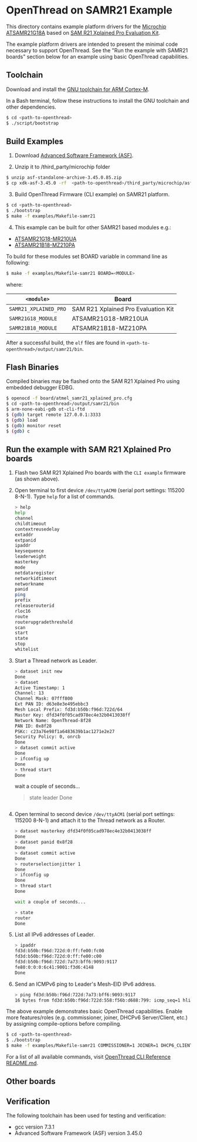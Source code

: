 # OpenThread on SAMR21 Example

This directory contains example platform drivers for the [Microchip ATSAMR21G18A][samr21]
based on [SAM R21 Xplained Pro Evaluation Kit][SAMR21_XPLAINED_PRO].

[samr21]: http://www.microchip.com/wwwproducts/en/ATSAMR21G18A
[SAMR21_XPLAINED_PRO]: https://www.microchip.com/DevelopmentTools/ProductDetails/ATSAMR21-XPRO

The example platform drivers are intended to present the minimal code
necessary to support OpenThread. See the "Run the example with SAMR21 boards" section below
for an example using basic OpenThread capabilities.

## Toolchain

Download and install the [GNU toolchain for ARM Cortex-M][gnu-toolchain].

[gnu-toolchain]: https://developer.arm.com/tools-and-software/open-source-software/developer-tools/gnu-toolchain/gnu-rm

In a Bash terminal, follow these instructions to install the GNU toolchain and
other dependencies.

```bash
$ cd <path-to-openthread>
$ ./script/bootstrap
```

## Build Examples

1. Download [Advanced Software Framework (ASF)][ASF].

[ASF]: https://www.microchip.com/mplab/avr-support/advanced-software-framework

2. Unzip it to <path-to-openthread>/third_party/microchip folder

```bash
$ unzip asf-standalone-archive-3.45.0.85.zip 
$ cp xdk-asf-3.45.0 -rf  <path-to-openthread>/third_party/microchip/asf
```

3. Build OpenThread Firmware (CLI example) on SAMR21 platform.

```bash
$ cd <path-to-openthread>
$ ./bootstrap
$ make -f examples/Makefile-samr21
```

4. This example can be built for other SAMR21 based modules e.g.:
* [ATSAMR21G18-MR210UA][MODULE-MR210UA]
* [ATSAMR21B18-MZ210PA][MODULE-MZ210PA]

To build for these modules set BOARD variable in command line as following:
```bash
$ make -f examples/Makefile-samr21 BOARD=<MODULE>
```

where:


| `<module>`            | Board                               |
| ----------------------|-------------------------------------|
| `SAMR21_XPLAINED_PRO` | SAM R21 Xplained Pro Evaluation Kit |
| `SAMR21G18_MODULE`    | ATSAMR21G18-MR210UA                 |
| `SAMR21B18_MODULE`    | ATSAMR21B18-MZ210PA                 |

[MODULE-MR210UA]: http://ww1.microchip.com/downloads/en/devicedoc/atmel-42475-atsamr21g18-mr210ua_datasheet.pdf
[MODULE-MZ210PA]: http://ww1.microchip.com/downloads/en/devicedoc/atmel-42486-atsamr21b18-mz210pa_datasheet.pdf


After a successful build, the `elf` files are found in
`<path-to-openthread>/output/samr21/bin`.

## Flash Binaries

Compiled binaries may be flashed onto the SAM R21 Xplained Pro using embedded
debugger EDBG.

```bash
$ openocd -f board/atmel_samr21_xplained_pro.cfg
$ cd <path-to-openthread>/output/samr21/bin
$ arm-none-eabi-gdb ot-cli-ftd
$ (gdb) target remote 127.0.0.1:3333
$ (gdb) load
$ (gdb) monitor reset
$ (gdb) c
```

## Run the example with SAM R21 Xplained Pro boards
1. Flash two SAM R21 Xplained Pro boards with the `CLI example` firmware (as shown above).
2. Open terminal to first device `/dev/ttyACM0` (serial port settings: 115200 8-N-1).
   Type `help` for a list of commands.

   ```bash
   > help
   help
   channel
   childtimeout
   contextreusedelay
   extaddr
   extpanid
   ipaddr
   keysequence
   leaderweight
   masterkey
   mode
   netdataregister
   networkidtimeout
   networkname
   panid
   ping
   prefix
   releaserouterid
   rloc16
   route
   routerupgradethreshold
   scan
   start
   state
   stop
   whitelist
   ```

3. Start a Thread network as Leader.

   ```bash
   > dataset init new
   Done
   > dataset
   Active Timestamp: 1
   Channel: 13
   Channel Mask: 07fff800
   Ext PAN ID: d63e8e3e495ebbc3
   Mesh Local Prefix: fd3d:b50b:f96d:722d/64
   Master Key: dfd34f0f05cad978ec4e32b0413038ff
   Network Name: OpenThread-8f28
   PAN ID: 0x8f28
   PSKc: c23a76e98f1a6483639b1ac1271e2e27
   Security Policy: 0, onrcb
   Done
   > dataset commit active
   Done
   > ifconfig up
   Done
   > thread start
   Done
   ```

   wait a couple of seconds...

   > state
   leader
   Done
   ```

4. Open terminal to second device `/dev/ttyACM1` (serial port settings: 115200 8-N-1)
   and attach it to the Thread network as a Router.

   ```bash
   > dataset masterkey dfd34f0f05cad978ec4e32b0413038ff
   Done
   > dataset panid 0x8f28
   Done
   > dataset commit active
   Done
   > routerselectionjitter 1
   Done
   > ifconfig up
   Done
   > thread start
   Done

   wait a couple of seconds...

   > state
   router
   Done
   ```

5. List all IPv6 addresses of Leader.

   ```bash
   > ipaddr
   fd3d:b50b:f96d:722d:0:ff:fe00:fc00
   fd3d:b50b:f96d:722d:0:ff:fe00:c00
   fd3d:b50b:f96d:722d:7a73:bff6:9093:9117
   fe80:0:0:0:6c41:9001:f3d6:4148
   Done
   ```

6. Send an ICMPv6 ping to Leader's Mesh-EID IPv6 address.

   ```bash
   > ping fd3d:b50b:f96d:722d:7a73:bff6:9093:9117
   16 bytes from fd3d:b50b:f96d:722d:558:f56b:d688:799: icmp_seq=1 hlim=64 time=24ms
   ```

The above example demonstrates basic OpenThread capabilities. Enable more features/roles (e.g. commissioner,
joiner, DHCPv6 Server/Client, etc.) by assigning compile-options before compiling.

```bash
$ cd <path-to-openthread>
$ ./bootstrap
$ make -f examples/Makefile-samr21 COMMISSIONER=1 JOINER=1 DHCP6_CLIENT=1 DHCP6_SERVER=1
```

For a list of all available commands, visit [OpenThread CLI Reference README.md][CLI].

[CLI]: https://github.com/openthread/openthread/blob/master/src/cli/README.md

## Other boards

## Verification

The following toolchain has been used for testing and verification:
   - gcc version 7.3.1
   - Advanced Software Framework (ASF) version 3.45.0
